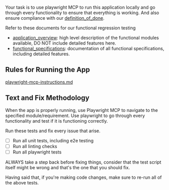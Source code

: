 Your task is to use playwright MCP to run this application locally and go through every functionality to ensure that everything is working. And also ensure compliance with our [definition_of_done](/docs/specs/definition_of_done.md).

Refer to these documents for our functional regression testing
- [application_overview](/docs/specs/application_overview.md): high level description of the functional modules available, DO NOT include detailed features here.
- [functional_specifications](/docs/specs/functional_specifications.md): documentation of all functional specifications, including detailed features.

## Rules for Running the App

[playwright-mcp-instructions.md](./playwright-mcp-instructions.md)

## Text and Fix Methodology

When the app is properly running, use Playwright MCP to navigate to the specified module/requirement. Use playwright to go through every functionality and test if it is functioning correctly.

Run these tests and fix every issue that arise.

- [ ] Run all unit tests, including e2e testing
- [ ] Run all linting checks
- [ ] Run all playwright tests

ALWAYS take a step back before fixing things, consider that the test script itself might be wrong and that's the one that you should fix.

Having said that, if you're making code changes, make sure to re-run all of the above tests.